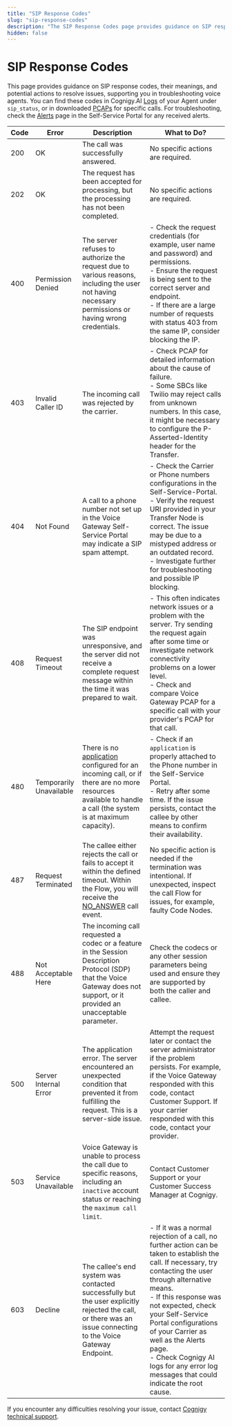 ```yaml
---
title: "SIP Response Codes"
slug: "sip-response-codes"
description: "The SIP Response Codes page provides guidance on SIP response codes, their meanings, and potential actions to resolve issues, supporting you in troubleshooting voice agents."
hidden: false
---
```


# SIP Response Codes

This page provides guidance on SIP response codes, their meanings, and potential actions to resolve issues, supporting you in troubleshooting voice agents.
You can find these codes in Cognigy.AI [Logs](../../ai/test/logs.md) of your Agent under `sip_status`, or in downloaded [PCAPs](../webapp/recent-calls.md#call-details) for specific calls.
For troubleshooting, check the [Alerts](../webapp/alerts.md) page in the Self-Service Portal for any received alerts.

| Code | Error                   | Description                                                                                                                                                                             | What to Do?                                                                                                                                                                                                                                                                                                                                                                                    |
|------|-------------------------|-----------------------------------------------------------------------------------------------------------------------------------------------------------------------------------------|------------------------------------------------------------------------------------------------------------------------------------------------------------------------------------------------------------------------------------------------------------------------------------------------------------------------------------------------------------------------------------------------|
| 200  | OK                      | The call was successfully answered.                                                                                                                                                     | No specific actions are required.                                                                                                                                                                                                                                                                                                                                                              |
| 202  | OK                      | The request has been accepted for processing, but the processing has not been completed.                                                                                                | No specific actions are required.                                                                                                                                                                                                                                                                                                                                                              |
| 400  | Permission Denied       | The server refuses to authorize the request due to various reasons, including the user not having necessary permissions or having wrong credentials.                                    | - Check the request credentials (for example, user name and password) and permissions. <br />- Ensure the request is being sent to the correct server and endpoint. <br />- If there are a large number of requests with status 403 from the same IP, consider blocking the IP.                                                                                                                    |
| 403  | Invalid Caller ID       | The incoming call was rejected by the carrier.                                                                                                                                          | - Check PCAP for detailed information about the cause of failure. <br /> - Some SBCs like Twilio may reject calls from unknown numbers. In this case, it might be necessary to configure the P-Asserted-Identity header for the Transfer.                                                                                                                                                        |
| 404  | Not Found               | A call to a phone number not set up in the Voice Gateway Self-Service Portal may indicate a SIP spam attempt.                                                                           | - Check the Carrier or Phone numbers configurations in the Self-Service-Portal. <br />- Verify the request URI provided in your Transfer Node is correct. The issue may be due to a mistyped address or an outdated record. <br />- Investigate further for troubleshooting and possible IP blocking.                                                                                              |
| 408  | Request Timeout         | The SIP endpoint was unresponsive, and the server did not receive a complete request message within the time it was prepared to wait.                                                   | - This often indicates network issues or a problem with the server. Try sending the request again after some time or investigate network connectivity problems on a lower level. <br />- Check and compare Voice Gateway PCAP for a specific call with your provider's PCAP for that call.                                                                                                       |
| 480  | Temporarily Unavailable | There is no [application](../webapp/applications.md) configured for an incoming call, or if there are no more resources available to handle a call (the system is at maximum capacity). | - Check if an `application` is properly attached to the Phone number in the Self-Service Portal. <br />- Retry after some time. If the issue persists, contact the callee by other means to confirm their availability.                                                                                                                                                                          |
| 487  | Request Terminated      | The callee either rejects the call or fails to accept it within the defined timeout. Within the Flow, you will receive the [NO_ANSWER](events/NO_ANSWER.md) call event.                 | No specific action is needed if the termination was intentional. If unexpected, inspect the call Flow for issues, for example, faulty Code Nodes.                                                                                                                                                                                                                                              |
| 488  | Not Acceptable Here     | The incoming call requested a codec or a feature in the Session Description Protocol (SDP) that the Voice Gateway does not support, or it provided an unacceptable parameter.           | Check the codecs or any other session parameters being used and ensure they are supported by both the caller and callee.                                                                                                                                                                                                                                                                       |
| 500  | Server Internal Error   | The application error. The server encountered an unexpected condition that prevented it from fulfilling the request. This is a server-side issue.                                       | Attempt the request later or contact the server administrator if the problem persists. For example, if the Voice Gateway responded with this code, contact Customer Support. If your carrier responded with this code, contact your provider.                                                                                                                                                  |
| 503  | Service Unavailable     | Voice Gateway is unable to process the call due to specific reasons, including an `inactive` account status or reaching the `maximum call limit`.                                       | Contact Customer Support or your Customer Success Manager at Cognigy.                                                                                                                                                                                                                                                                                                                          |
| 603  | Decline                 | The callee's end system was contacted successfully but the user explicitly rejected the call, or there was an issue connecting to the Voice Gateway Endpoint.                           | - If it was a normal rejection of a call, no further action can be taken to establish the call. If necessary, try contacting the user through alternative means. <br />- If this response was not expected, check your Self-Service Portal configurations of your Carrier as well as the Alerts page. <br />- Check Cognigy AI logs for any error log messages that could indicate the root cause. |

If you encounter any difficulties resolving your issue, contact [Cognigy technical support](../../help/get-help.md).